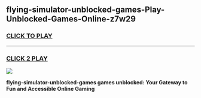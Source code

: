 
## flying-simulator-unblocked-games-Play-Unblocked-Games-Online-z7w29
<h3>
<a href="https://premium76.site?title=flying-simulator-unblocked-games&ref=25A">CLICK TO PLAY</a></h3>
<hr>

<h3>
<a href="https://premium76.site?title=flying-simulator-unblocked-games&ref=25A">CLICK 2 PLAY</a>
  
</h3>

<a href="https://premium76.site?title=flying-simulator-unblocked-games&ref=25A"><img src="https://clearcache.store/games.png"></a>


**flying-simulator-unblocked-games games unblocked: Your Gateway to Fun and Accessible Online Gaming**

